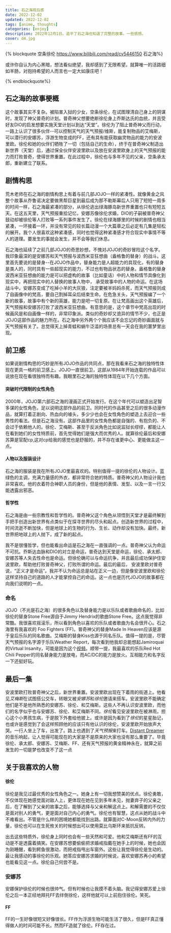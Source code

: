 ```yaml
---
title: 石之海观后感
date: 2022-12-02
updated: 2022-12-02
tags: [anime, thoughts]
categories: [enjoy]
description: 2022年12月1日。追平了石之海也知道了完整的故事。一些感想。
cover: d4.jpg
---
```


{% blockquote 空条徐伦 https://www.bilibili.com/read/cv5446150 石之海%}

或许你自认为内心黑暗，想法看似绝望，我却感到了无限希望。就算唯一的活路细如羊肠，对抱持希望的人而言也一定大如康庄吧！

{% endblockquote%}



## 石之海的故事梗概

这个故事其实不复杂。被陷害入狱的少女，空条徐伦，在试图理清自己身上的阴谋时，发现了神父普奇的计划。普奇神父想要绝断徐伦身上乔斯达氏的血统，并且受好友DIO的启发想要实施天堂计划以到达“天堂”。徐伦为了阻止普奇神父而行动，一路上认识了很多伙伴--可以控制天气的天气预报/维斯，能复制物品的艾梅斯，可以潜行的安娜苏，浮游生物变成的FF，还有具有能获取幽灵物品的能力的安波里欧。徐伦和她的伙伴们牺牲了一切（包括自己的生命），终于在普奇神父制造出新世界（天堂）后，通过保全伙伴安波里欧以及放在安波里欧身上的天气预报的能力而打败普奇，使得世界重置。在此过程中，徐伦也与多年不见的父亲，空条承太郎，重新建立了联系。


## 剧情构思

荒木老师在石之海的剧情构思上有着与前几部JOJO一样的紧凑性。就像黄金之风整个故事从乔鲁诺决定要做黑帮巨星到最后成为那不勒斯幕后人只用了短短一周多的时间一样，石之海最紧凑的部分，从徐伦逃出绿海豚岛新世界重置也只有短短五天。在这五天里，天气预报重拾记忆，安娜苏像徐伦求婚，DIO的子嗣被普奇神父鼓动却被徐伦等人打败等一系列事件发生了。徐伦在绿海豚里的时候的剧情也相当紧凑，一环接着一环，并没有常见的较长篇动漫一个大篇章之后必定有几集是轻松的展开。我个人很喜欢这种紧凑感，同时也觉得这种紧凑感才符合现实中事情不等人的道理。要发生的事就会发生，并不会等我们休息。

石之海也延续了之前几部JOJO的奇思妙想，不愧对JOJO的奇妙冒险这个名字。我印象最深的是安娜苏和天气预报与波西米亚狂想曲（盎格鲁的替身）的战斗。这里首先要说的是替身--在JOJO作品中，替身能力是人超能力的具现化，有的替身是类人的，同时具有一些超现实的能力，不过也有物品状态的替身。盎格鲁的替身波西米亚狂想曲的能力是可以把虚构的故事（比如童话）中的人物和情节具像化到现实中，再把现实中的人替换的故事人物中， 承受故事中的人物的命运。在这场战斗中，安娜苏变成了吃掉小羊的大灰狼，注定要被羊妈妈杀死，而天气预报则成了自画像中的梵高，要自己割掉耳朵后结束生命。在危急关头，天气预报编了一个新的故事，故事中有个新的英雄，能力是吧一切复原。在让梵高画出这个英雄后， 天气预报和安娜苏打败了波西米亚狂想曲。有意思的是，这个章节中梵高出现的时候画风是和自画像一样的，非常印象派。类似的奇妙却又诡异的情节不少，也正是JOJO这部作品的魅力所在。石之海中另外两个个我应该不会忘记的奇妙画面就与天气预报有关了。总觉得天上掉青蛙和蜗牛泛滥的场景总有一天会在我的噩梦里出现。

## 前卫感

如果说剧情构思的巧妙是所有JOJO作品的共同点，那在我看来石之海的独特性体现在更具一格的前卫感上。JOJO一直很前卫，这部从1984年开始连载的作品可以说放在现在看很独特而有趣。我眼里石之海的独特性体现在以下几个方面。

#### 突破时代限制的女性角色

2000年，JOJO第六部石之海的漫画正式开始发行。在这个年代可以塑造出足智多谋的女性角色，足以说明这部作品的前卫。同时代的作品甚至之后的很多动漫作品，就算打着正剧向、热血向的噱头，多少少也会在女性角色的塑造上去迎合一些男性的看法。但是石之海没有。这部作品里的女性角色都是自强的、有抱负的、不会过于依赖他人的。徐伦、艾梅斯、甚至于反派角色比如说监狱长缪缪，都能让人在看到她们的女性特质前，首先觉得她们是强大而优秀的人。就算徐伦最后和安娜苏算是官配cp,这对cp给我的感觉也是舒服的，并不存在谁更中心、更能做主这一点。

#### 人物以及服装设计

石之海的服装是我在所有JOJO里最喜欢的。特别值得一提的徐伦的人物设计。蓝绿色的主调，充满力量感的外衣，都非常符合她的特质。普奇神父的人物设计我也非常喜欢。他的衣着符合神职人员的身份，但是他的表情、发型、以及一言一行又能透露出邪恶。

#### 哲学性

石之海是由一些宗教性和哲学性的。普奇神父这个角色从领悟到天堂才是最终解到手把手创造出新世界有点类似于在探寻世界的尽头和起点。创造新世界的过程中，时间流逝不断加快，但是地球上的生物的行为、生长、动作却没有加快。最终，新世界把地球上的人抛下，成了新的起点。 

我不是很懂哲学，但也能看出命运是石之海在一直强调的一点。普奇神父认为命运不可抗。乔斯达血脉和DIO的对立是命运，普奇达到天堂是命运，徐伦、承太郎、安娜苏等人失去性命也是命运。但徐伦确可以与命运抗争，并且最后成功保护住安波里欧，帮助他打败普奇神父，打败所谓的命运。最后的最后， 安波里欧对普奇说，“正义才是命运”。我并不认为命运总是站在正义一边，但是像安波里欧和徐伦这样坚持自己的道路的人才能掌控自己的命运。这一点也是历代JOJO的故事都在向我们说明的一点。

### 命名

JOJO（不光是石之海）的很多角色以及替身能力是以乐队或者歌曲命名的，比如徐伦的替身Stone Free源自于Jimmy Hendrix的歌曲Stone Free。这点我觉得非常酷。我很喜欢摇滚乐，所以看到角色以喜欢的乐队或者歌曲为名会很开心。石之海里有我喜欢的 Foo Fighters (FF)。普奇神父的替身Made In Heaven应该是源于皇后乐队的同名歌曲。艾梅斯的替身Kiss也源于同名乐队。值得一提的是，尽管天气预报的名字源于乐队Weather Report，每次看到他我却总能想起Jamiroquai的Virtual Insanity，可能是因为这个[视频](https://youtu.be/bYCk2udVFvo)。顺带一提，我最喜欢的乐队Red Hot Chili Pepper的同名替身能力是放电，而AC/DC的能力是放火。互相能力和名字反一下还挺好玩。

## 最后一集

安波里欧打败普奇神父之后，新世界重置。安波里欧出现在下着雨的街道上。他看见*艾梅斯*在试图搭公交车，转眼又被*安娜苏*和*徐伦*邀请来搭车。安波里欧不能确定他们是不是他所熟悉的安娜苏、徐伦、和艾梅斯。这些人不再认识安波里欧，而他们的名字似乎也与安娜苏、徐伦、和艾梅斯不同。*徐伦*看见安波里欧在被淋雨，担心这个小男孩生病，于是脱下外套给他披上。或许是因为看到了*徐伦*的星星胎记，也或许是感觉到了会这样照顾他的应该只有他认识的徐伦，安波里欧开始放声大哭。一行人坐上了车，出发了。路上也遇到了*天气预报*来打车。[Distant Dreamer](https://youtu.be/aRCLkic9_lE)的音乐响起，让人觉得可能现在的大家是不是原来的大家也没有那么重要了。毕竟徐伦、承太郎、安娜苏、艾梅斯、FF、还有天气预报的黄金精神永在，就算之前发生的一切是梦也改变不了这一点


## 关于我喜欢的人物

#### 徐伦

徐伦是我见过最优秀的女性角色之一。她身上有一切我想赞美的优点。徐伦勇敢，不仅体现在她感觉面对敌人上，更体现在她在见到多年未见，抛妻弃子的父亲之后，在了解到了父亲的故事之后，能够选择与父亲和解这点上。和解需要的不仅仅是面对别人的勇气，更是面对自己内心的勇气。徐伦也有智慧，这点从她的战斗中不难看出。不管是什么样的困境她都能找到出路。就算面对C-Moon反转内外的力量，徐伦也可以在生死攸关的时候想出可以使用莫比乌斯环来抵抗反转。

出去这些特质外，徐伦身上同时也会有一些天然和可爱。他和艾梅斯还有FF的互动是不是透露着搞笑。在安娜苏想要偷偷把求婚戒指戴在她手上的时候，她也会因为刚睡醒，看到鳄鱼很激动，而把戒指甩出车窗外。这些让我觉得徐伦是生动的。最让我感动的事徐伦的乐观。她答应安娜苏求婚的时候说，喜欢安娜苏再小的希望也能看见这一点。徐伦自己何尝不是。

### 安娜苏

安娜保护徐伦的时候也很帅气。但有时候也让我摸不着头脑。我记得安娜苏爱上徐伦之后一本正经地拜托FF去绊倒徐伦，这样他就可以上前抱住徐伦。笑死。

#### FF

FF的一生好像很短又好像很长。FF作为浮游生物可能生活了很久，但是FF真正懂得做人的时间可能不长。然而FF造就了徐伦。FF存在过。





